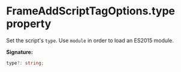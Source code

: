 # FrameAddScriptTagOptions.type property

Set the script's `type`. Use `module` in order to load an ES2015 module.

**Signature:**

```typescript
type?: string;
```

